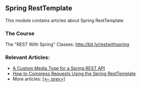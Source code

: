 ## Spring RestTemplate

This module contains articles about Spring RestTemplate

### The Course
The "REST With Spring" Classes: http://bit.ly/restwithspring

### Relevant Articles:
- [A Custom Media Type for a Spring REST API](https://www.baeldung.com/spring-rest-custom-media-type)
- [How to Compress Requests Using the Spring RestTemplate](https://www.baeldung.com/spring-resttemplate-compressing-requests)
- More articles: [[<-- prev>]](/../spring-resttemplate-2)